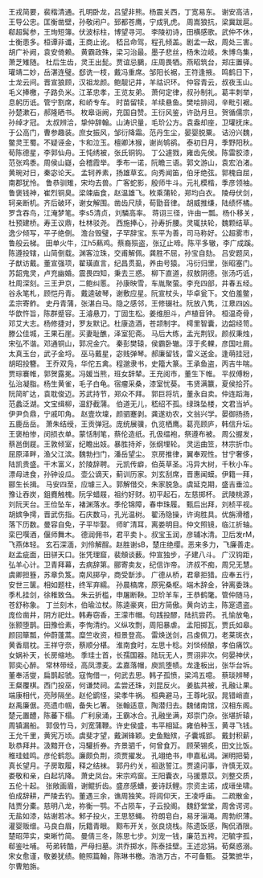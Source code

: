    
王戎简要，裴楷清通。孔明卧龙，吕望非熊。杨震关西，丁宽易东。
谢安高洁，王导公忠。匡衡凿壁，孙敬闭户。郅都苍鹰，宁成乳虎。
周嵩狼抗，梁冀跋扈。郗超髯参，王珣短簿。伏波标柱，博望寻河。
李陵初诗，田横感歌。武仲不休，士衡患多。桓谭非谶，王商止讹。
嵇吕命驾，程孔倾盖。剧孟一敌，周处三害。胡广补阙，袁安倚赖。
黄霸政殊，梁习治最。墨子悲丝，杨朱泣岐。朱博乌集，萧芝雉随。
杜后生齿，灵王出髭。贾谊忌鵩，庄周畏牺。燕昭筑台，郑庄置驿。
瓘靖二妙，岳湛连璧。郄诜一枝，戴冯重席。邹阳长裾，王符逢掖。
鸣鹤日下，士龙云间。晋宣狼顾，汉祖龙颜。鲍靓记井，羊祜识环。
仲容青云，叔夜玉山。毛义捧檄，子路负米。江革忠孝，王览友弟。
萧何定律，叔孙制礼。葛丰刺举，息躬历诋。管宁割席，和峤专车。
时苗留犊，羊续悬鱼。樊哙排闼，辛毗引裾。孙楚漱石，郝隆晒书。
枚皋诣阙，充国自赞。王衍风鉴，许劭月旦。贺循儒宗，孙绰才冠。
太叔辨洽，挚仲辞翰。山涛识量，毛玠公方。袁盎却座，卫瓘抚床。
于公高门，曹参趣装。庶女振风，邹衍降霜。范丹生尘，晏婴脱粟。
诘汾兴魏，鳖灵王蜀。不疑诬金，卞和泣玉。檀卿沐猴，谢尚鸲鹆。
泰初日月，季野阳秋。荀陈德星，李郭仙舟。王忳绣被，张氏铜钩。
丁公遽戮，雍齿先侯。陈雷胶漆，范张鸡黍。周侯山嶷，会稽霞举。
季布一诺，阮瞻三语。郭文游山，袁宏泊渚。黄琬对日，秦宓论天。
孟轲养素，扬雄草玄。向秀闻笛，伯牙绝弦。郭槐自屈，南郡犹怜。
鲁恭驯雉，宋均去兽。广客蛇影，殷师牛斗。元礼模楷，季彦领袖。
鲁褒钱神，崔烈铜臭。梁竦庙食，赵温雄飞。枚乘蒲轮，郑均白衣。
陵母伏剑，轲亲断机。齐后破环，谢女解围。凿齿尺牍，荀勖音律。
胡威推缣，陆绩怀橘。罗含吞鸟，江淹梦笔。李s5清贞，刘驎高率。
蒋诩三径，许由一瓢。杨仆移关，杜预建桥。寿王议鼎，杜林驳尧。
西施捧心，孙寿折腰。灵辄扶轮，魏颗结草。逸少倾写，平子绝倒。
澹台毁璧，子罕辞宝。东平为善，司马称好。公超雾市，鲁般云梯。
田单火牛，江h5爇鸡。蔡裔殒盗，张辽止啼。陈平多辙，李广成蹊。
陈遵投辖，山简倒载。渊客泣珠，交甫解佩。龚胜不屈，孙宝自劾。
吕安题凤，子猷访戴。董宣强项，翟璜直言，纪昌贯虱，养由号猿。
冯衍归里，张昭塞门。苏韶鬼灵，卢充幽婚。震畏四知，秉去三惑。
柳下直道，叔敖阴德。张汤巧诋，杜周深刻。三王尹京，二鲍纠慝。
孙康映雪，车胤聚萤。李充四部，井春五经。谷永笔札，顾恺丹青。
戴逵破琴，谢敷应星。阮宣杖头，毕卓瓮下。文伯羞鳖，孟宗寄鲊。
史丹青蒲，张湛白马。隐之感邻，王修辍社。阮放八隽，江臮四凶。
华歆忤旨，陈群蹙容。王濬悬刀，丁固生松。姜维胆斗，卢植音钟。
桓温奇骨，邓艾大志。杨修捷对，罗友默记。杜康造酒，苍颉制字。
樗里智囊，边韶经笥。滕公佳城，王果石崖。买妻耻醮，泽室犯斋。
马后大练，孟光荆钗。颜叔秉烛，宋弘不谐。邓通铜山，郭况金穴。
秦彭樊辕，侯霸卧辙。淳于炙輠，彦国吐屑。太真玉台，武子金埒。
巫马戴星，宓贱弹琴。郝廉留钱，雷义送金。逢萌挂冠，胡昭投簪。
王乔双凫，华佗五禽。程邈隶书，史籀大篆。王承鱼盗，丙吉牛喘。
贾琮褰帷，郭贺露冕。冯媛当熊，班女辞辇。王充阅市，董生下帷。
平叔傅粉，弘治凝脂。杨生黄雀，毛子白龟。宿瘤采桑，漆室忧葵。
韦贤满籝，夏侯拾芥。阮简旷达，袁耽俊迈。苏武持节，郑众不拜。
郭巨将坑，董永自卖。仲连蹈海，范蠡泛湖。文宝缉柳，温舒截蒲。
伯道无儿，嵇绍不孤。绿珠坠楼，文君当垆。伊尹负鼎，宁戚叩角。
赵壹坎壈，颜驷蹇剥。龚遂劝农，文翁兴学。晏御扬扬，五鹿岳岳。
萧朱结绶，王贡弹冠。庞统展骥，仇览栖鹰。葛亮顾庐，韩信升坛。
王褒柏惨，闵损衣单。蒙恬制笔，蔡伦造纸。孔伋缊袍，祭遵布被。
周公握发，蔡邕倒屣。王敦倾室，纪瞻出妓。暴胜持斧，张纲埋轮。
灵运曲笠，林宗折巾。屈原泽畔，渔父江滨。魏勃扫门，潘岳望尘。
京房推律，翼奉观性。甘宁奢侈，陆凯贵盛。干木富义，於陵辞聘。
元凯传癖，伯英草圣。冯异大树，千秋小车。漂母进食，孙钟设瓜。
壶公谪天，蓟训历家。刘玄刮席，晋惠闻蟆。伊籍一拜，郦生长揖。
马安四至，应璩三入。郭解借交，朱家脱急。虞延克期，盛吉垂泣。
豫让吞炭，鉏麑触槐。阮孚蜡屐，祖约好财。初平起石，左慈掷杯。
武陵桃源，刘阮天台。王俭坠车，褚渊落水。季伦锦障，春申珠履。
甄后出拜，刘桢平视。胡嫔争摴，晋武伤指。石庆数马，孔光温树。
翟汤隐操，许询胜具。优旃滑稽，落下历数。曼容自免，子平毕娶。
师旷清耳，离娄明目。仲文照镜，临江折轴。栾巴噀酒，偃师舞木。
德润佣书，君平卖卜。叔宝玉润，彦辅冰清。卫后发rM，飞燕体轻。
玄石深湎，刘伶解酲。赵胜谢sB，楚庄绝缨。恶来多力，飞廉善走。
赵孟疵面，田骈天口。张凭理窟，裴頠谈薮。仲宣独步，子建八斗。
广汉钩距，弘羊心计。卫青拜幕，去病辞第。郦寄卖友，纪信诈帝。
济叔不痴，周兄无慧。虞卿担簦，苏章负笈。南风掷孕，商受斮涉。
广德从桥，君章拒猎。应奉五行，安世三箧。相如题柱，终军弃繻。
孙晨槁席，原宪桑枢。端木辞金，钟离委珠。季札挂剑，徐稚致刍。
朱云折槛，申屠断鞅。卫玠羊车，王恭鹤氅。管仲随马，苍舒称象。
丁兰刻木，伯瑜泣杖。陈逵豪爽，田方简傲。黄向访主，陈寔遗盗。
庞俭凿井，阴方祀灶。韩寿窃香，王濛市帽。句践投醪，陆抗尝药。
孔愉放龟，张颢堕鹊。田豫俭素，李恂清约。义纵攻剽，周阳暴虐。
孟阳掷瓦，贾氏如皋。颜回箪瓢，仲蔚蓬蒿。糜竺收资，桓景登高。
雷焕送剑，吕虔佩刀。老莱斑衣，黄香扇枕。王祥守奈，蔡顺分椹。
淮南食时，左思十稔。刘惔倾酿，孝伯痛饮。女娲补天，长房缩地。
季珪士首，长孺国器。陆玩无人，贾诩非次。何晏神伏，郭奕心醉。
常林带经，高凤漂麦。孟嘉落帽，庾凯堕帻。龙逢板出，张华台坼。
董奉活燮，扁鹊起虢。寇恂借一，何武去思。韩子孤愤，梁鸿五噫。
蔡琰辨琴，王粲覆棋。西门投巫，何谦焚祠。孟尝还珠，刘昆反火。
姜肱共被，孔融让果。端康相代，亮陟隔坐。赵伦鹠怪，梁孝牛祸。
桓典避马，王尊叱驭。晁错峭直，赵禹廉倨。亮遗巾帼，备失匕箸。
张翰适意，陶潜归去。魏储南馆，汉相东阁。楚元置醴，陈蕃下榻。
广利泉涌，王霸冰合。孔融坐满，郑崇门杂。张堪折辕，周镇漏船。
郭伋竹马，刘宽蒲鞭。许史侯盛，韦平相延。雍伯种玉，黄寻飞钱。
王允千里，黄宪万顷。虞斐才望，戴渊锋颖。史鱼黜殡，子囊城郢。
戴封积薪，耿恭拜井。汲黯开仓，冯驩折券。齐景驷千，何曾食万。
顾荣锡炙，田文比饭。稚珪蛙鸣。彦伦鹤怨。廉颇负荆，须贾擢发。
孔翊绝书，申嘉私谒。渊明把菊，真长望月。子房取履，释之结袜。
郭丹约关，祖逖誓江。贾逵问事，许慎无双。娄敬和亲，白起坑降。
萧史凤台。宋宗鸡窗。王阳囊衣，马援薏苡。刘整交质，五伦十起。
张敞画眉，谢鲲折齿。盛彦感螬，姜诗跃鲤。宗资主诺，成瑨坐啸。
伯成辞耕，严陵去钓。董遇三余，谯周独笑。将闾仰天，王凌呼庙。
二疏散金，陆贾分橐。慈明八龙，祢衡一鹗。不占陨车，子云投阁。
魏舒堂堂，周舍谔谔。无盐如漆，姑谢若冰。邾子投火，王思怒蝇。
符朗皂白，易牙淄渑。周勃织薄。灌婴贩缯。马良白眉，阮籍青眼。
黥布开关，张良烧栈。陈遗饭感，陶侃酒限。楚昭萍实，束晰竹简。
曼倩三冬，陈思七步。刘宠一钱，廉范五袴。汜毓字孤，郗鉴吐哺。
苟弟转酷，严母扫墓。洪乔掷水，陈泰挂壁。王述忿狷。荀粲惑溺。
宋女愈谨，敬姜犹绩。鲍照篇翰，陈琳书檄。浩浩万古，不可备甄。
芟繁摭华，尔曹勉旃。
